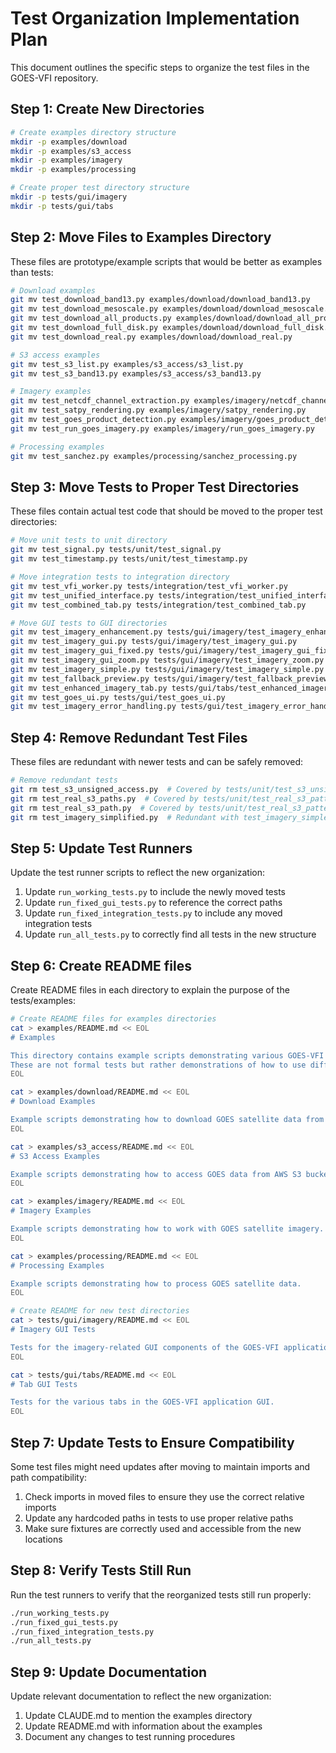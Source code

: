 # Test Organization Implementation Plan

This document outlines the specific steps to organize the test files in the GOES-VFI repository.

## Step 1: Create New Directories

```bash
# Create examples directory structure
mkdir -p examples/download
mkdir -p examples/s3_access
mkdir -p examples/imagery
mkdir -p examples/processing

# Create proper test directory structure
mkdir -p tests/gui/imagery
mkdir -p tests/gui/tabs
```

## Step 2: Move Files to Examples Directory

These files are prototype/example scripts that would be better as examples than tests:

```bash
# Download examples
git mv test_download_band13.py examples/download/download_band13.py
git mv test_download_mesoscale.py examples/download/download_mesoscale.py
git mv test_download_all_products.py examples/download/download_all_products.py
git mv test_download_full_disk.py examples/download/download_full_disk.py
git mv test_download_real.py examples/download/download_real.py

# S3 access examples
git mv test_s3_list.py examples/s3_access/s3_list.py
git mv test_s3_band13.py examples/s3_access/s3_band13.py

# Imagery examples
git mv test_netcdf_channel_extraction.py examples/imagery/netcdf_channel_extraction.py
git mv test_satpy_rendering.py examples/imagery/satpy_rendering.py
git mv test_goes_product_detection.py examples/imagery/goes_product_detection.py
git mv test_run_goes_imagery.py examples/imagery/run_goes_imagery.py

# Processing examples
git mv test_sanchez.py examples/processing/sanchez_processing.py
```

## Step 3: Move Tests to Proper Test Directories

These files contain actual test code that should be moved to the proper test directories:

```bash
# Move unit tests to unit directory
git mv test_signal.py tests/unit/test_signal.py
git mv test_timestamp.py tests/unit/test_timestamp.py

# Move integration tests to integration directory
git mv test_vfi_worker.py tests/integration/test_vfi_worker.py
git mv test_unified_interface.py tests/integration/test_unified_interface.py
git mv test_combined_tab.py tests/integration/test_combined_tab.py

# Move GUI tests to GUI directories
git mv test_imagery_enhancement.py tests/gui/imagery/test_imagery_enhancement.py
git mv test_imagery_gui.py tests/gui/imagery/test_imagery_gui.py
git mv test_imagery_gui_fixed.py tests/gui/imagery/test_imagery_gui_fixed.py
git mv test_imagery_gui_zoom.py tests/gui/imagery/test_imagery_zoom.py
git mv test_imagery_simple.py tests/gui/imagery/test_imagery_simple.py
git mv test_fallback_preview.py tests/gui/imagery/test_fallback_preview.py
git mv test_enhanced_imagery_tab.py tests/gui/tabs/test_enhanced_imagery_tab.py
git mv test_goes_ui.py tests/gui/test_goes_ui.py
git mv test_imagery_error_handling.py tests/gui/test_imagery_error_handling.py
```

## Step 4: Remove Redundant Test Files

These files are redundant with newer tests and can be safely removed:

```bash
# Remove redundant tests
git rm test_s3_unsigned_access.py  # Covered by tests/unit/test_s3_unsigned_access.py
git rm test_real_s3_paths.py  # Covered by tests/unit/test_real_s3_patterns.py
git rm test_real_s3_path.py  # Covered by tests/unit/test_real_s3_patterns.py
git rm test_imagery_simplified.py  # Redundant with test_imagery_simple.py
```

## Step 5: Update Test Runners

Update the test runner scripts to reflect the new organization:

1. Update `run_working_tests.py` to include the newly moved tests
2. Update `run_fixed_gui_tests.py` to reference the correct paths
3. Update `run_fixed_integration_tests.py` to include any moved integration tests
4. Update `run_all_tests.py` to correctly find all tests in the new structure

## Step 6: Create README files

Create README files in each directory to explain the purpose of the tests/examples:

```bash
# Create README files for examples directories
cat > examples/README.md << EOL
# Examples

This directory contains example scripts demonstrating various GOES-VFI functionality.
These are not formal tests but rather demonstrations of how to use different features.
EOL

cat > examples/download/README.md << EOL
# Download Examples

Example scripts demonstrating how to download GOES satellite data from various sources.
EOL

cat > examples/s3_access/README.md << EOL
# S3 Access Examples

Example scripts demonstrating how to access GOES data from AWS S3 buckets.
EOL

cat > examples/imagery/README.md << EOL
# Imagery Examples

Example scripts demonstrating how to work with GOES satellite imagery.
EOL

cat > examples/processing/README.md << EOL
# Processing Examples

Example scripts demonstrating how to process GOES satellite data.
EOL

# Create README for new test directories
cat > tests/gui/imagery/README.md << EOL
# Imagery GUI Tests

Tests for the imagery-related GUI components of the GOES-VFI application.
EOL

cat > tests/gui/tabs/README.md << EOL
# Tab GUI Tests

Tests for the various tabs in the GOES-VFI application GUI.
EOL
```

## Step 7: Update Tests to Ensure Compatibility

Some test files might need updates after moving to maintain imports and path compatibility:

1. Check imports in moved files to ensure they use the correct relative imports
2. Update any hardcoded paths in tests to use proper relative paths
3. Make sure fixtures are correctly used and accessible from the new locations

## Step 8: Verify Tests Still Run

Run the test runners to verify that the reorganized tests still run properly:

```bash
./run_working_tests.py
./run_fixed_gui_tests.py
./run_fixed_integration_tests.py
./run_all_tests.py
```

## Step 9: Update Documentation

Update relevant documentation to reflect the new organization:

1. Update CLAUDE.md to mention the examples directory
2. Update README.md with information about the examples
3. Document any changes to test running procedures